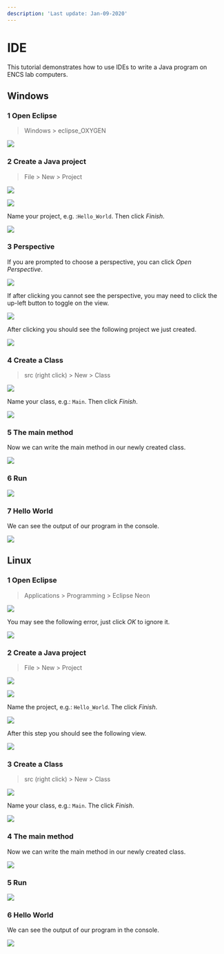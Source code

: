 ```yaml
---
description: 'Last update: Jan-09-2020'
---
```


# IDE

This tutorial demonstrates how to use IDEs to write a Java program on ENCS lab computers. 

## Windows

### 1 Open Eclipse

> Windows &gt; eclipse\_OXYGEN

![](../.gitbook/assets/windows_eclipse.png)

### 2 Create a Java project

> File &gt; New &gt; Project

![](../.gitbook/assets/windows_eclipse_project.png)

![](../.gitbook/assets/windows_eclipse_project_java.png)

Name your project, e.g. :`Hello_World`. Then click _Finish_.

![](../.gitbook/assets/windows_eclipse_project_java_create.png)

### 3 Perspective

If you are prompted to choose a perspective, you can click _Open Perspective_.

![](../.gitbook/assets/windows_eclipse_perspective_check.png)

If after clicking you cannot see the perspective, you may need to click the up-left button to toggle on the view.

![](../.gitbook/assets/windows_eclipse_perspective_show.png)

After clicking you should see the following project we just created.

![](../.gitbook/assets/windows_eclipse_project_java_show.png)

### 4 Create a Class

> src \(right click\) &gt; New &gt; Class

![](../.gitbook/assets/windows_eclipse_project_java_class.png)

Name your class, e.g.: `Main`. Then click _Finish_.

![](../.gitbook/assets/windows_eclipse_project_java_class_name.png)

### 5 The main method

Now we can write the main method in our newly created class.

![](../.gitbook/assets/windows_eclipse_project_java_class_method.png)

### 6 Run

![](../.gitbook/assets/windows_eclipse_project_java_run.png)

### 7 Hello World

We can see the output of our program in the console.

![](../.gitbook/assets/windows_eclipse_project_console.png)

## Linux

### 1 Open Eclipse

> Applications &gt; Programming &gt; Eclipse Neon

![](../.gitbook/assets/linux_eclipse.png)

You may see the following error, just click _OK_ to ignore it.

![](../.gitbook/assets/linux_eclipse_startup_error.png)

### 2 Create a Java project

> File &gt; New &gt; Project

![](../.gitbook/assets/linux_eclipse_project.png)

![](../.gitbook/assets/linux_eclipse_project_java.png)

Name the project, e.g.: `Hello_World`. The click _Finish_.

![](../.gitbook/assets/linux_eclipse_project_java_create.png)

After this step you should see the following view.

![](../.gitbook/assets/linux_eclipse_perspective_show.png)

### 3 Create a Class

> src \(right click\) &gt; New &gt; Class

![](../.gitbook/assets/linux_eclipse_java_class.png)

Name your class, e.g.: `Main`. The click _Finish_.

![](../.gitbook/assets/linux_eclipse_java_class_name.png)

### 4 The main method

Now we can write the main method in our newly created class.

![](../.gitbook/assets/linux_eclipse_java_class_method.png)

### 5 Run

![](../.gitbook/assets/windows_eclipse_project_java_run.png)

### 6 Hello World

We can see the output of our program in the console.

![](../.gitbook/assets/linux_eclipse_project_console.png)

